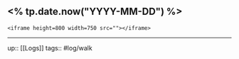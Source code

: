 ## <% tp.date.now("YYYY-MM-DD") %>


`<iframe height=800 width=750 src=""></iframe>`

---

up:: [[Logs]]
tags:: #log/walk 

